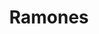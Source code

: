 ---
title: "Ramones"
summary: "The Ramones were an American punk rock band that formed in the New York City neighborhood of Forest Hills, Queens, in 1974. They are often cited as the first true punk rock group. Despite only achieving limited commercial success during their time together, the band is today seen as highly influential.
All of the band members adopted pseudonyms ending with the surname \"Ramone\", although none of them were biologically related; they were inspired by Paul McCartney, who would check into hotels under alias \"Paul Ramon\". The Ramones performed 2,263 concerts, touring virtually nonstop for 22 years. In 1996, after a tour with the Lollapalooza music festival, they played a farewell concert in Los Angeles and disbanded. By 2014, all four of the band's original members had died – lead singer Joey Ramone , bassist Dee Dee Ramone , guitarist Johnny Ramone and drummer Tommy Ramone . The remaining surviving members of the Ramones—bassist C. J. Ramone and drummers Marky Ramone, Richie Ramone and Elvis Ramone—are still musically active.
Recognition of the band's importance built over the years. The Ramones ranked number 26 in Rolling Stone magazine's list of the \"100 Greatest Artists of All Time\" and number 17 in VH1's \"100 Greatest Artists of Hard Rock\". In 2002, the Ramones were ranked the second-greatest band of all time by Spin, trailing only the Beatles. On March 18, 2002, the original four members and Tommy's replacement on drums, Marky Ramone, were inducted into the Rock and Roll Hall of Fame in their first year of eligibility. In 2011, the group was awarded a Grammy Lifetime Achievement Award."
slug: "ramones"
image: "ramones.jpg"
apple_music_artist_url: "https://music.apple.com/gb/artist/ramones/60715"
wikipedia_url: "https://en.wikipedia.org/wiki/Ramones"
---